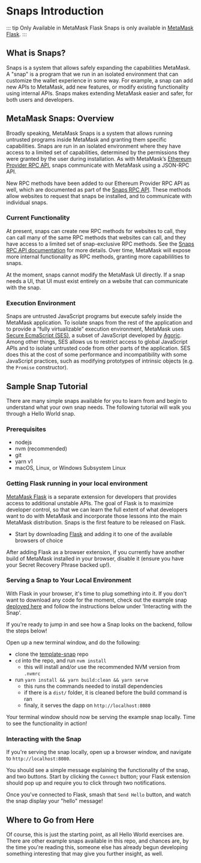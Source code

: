 # Snaps Introduction

::: tip Only Available in MetaMask Flask
Snaps is only available in [MetaMask Flask](https://metamask.io/flask).
:::

## What is Snaps?

Snaps is a system that allows safely expanding the capabilities MetaMask. A "snap" is a program that we run in an isolated environment that can customize the wallet experience in some way. For example, a snap can add new APIs to MetaMask, add new features, or modify existing functionality using internal APIs. Snaps makes extending MetaMask easier and safer, for both users and developers.

## MetaMask Snaps: Overview

Broadly speaking, MetaMask Snaps is a system that allows running untrusted programs inside MetaMask and granting them specific capabilities. Snaps are run in an isolated environment where they have access to a limited set of capabilities, determined by the permissions they were granted by the user during installation. As with MetaMask’s [Ethereum Provider RPC API](./rpc-api.html), snaps communicate with MetaMask using a JSON-RPC API.

New RPC methods have been added to our Ethereum Provider RPC API as well, which are documented as part of the [Snaps RPC API](./snaps-rpc-api.html). These methods allow websites to request that snaps be installed, and to communicate with individual snaps.

### Current Functionality

At present, snaps can create new RPC methods for websites to call, they can call many of the same RPC methods that websites can call, and they have access to a limited set of snap-exclusive RPC methods. See the [Snaps RPC API documentation](./snaps-rpc-api.html) for more details. Over time, MetaMask will expose more internal functionality as RPC methods, granting more capabililities to snaps.

At the moment, snaps cannot modify the MetaMask UI directly. If a snap needs a UI, that UI must exist entirely on a website that can communicate with the snap.

### Execution Environment

Snaps are untrusted JavaScript programs but execute safely inside the MetaMask application. To isolate snaps from the rest of the application and to provide a “fully virtualizable” execution environment, MetaMask uses [Secure EcmaScript (SES)](https://github.com/endojs/endo/tree/master/packages/ses), a subset of JavaScript developed by [Agoric](https://agoric.com/). Among other things, SES allows us to restrict access to global JavaScript APIs and to isolate untrusted code from other parts of the application. SES does this at the cost of some performance and incompatibility with some JavaScript practices, such as modifying prototypes of intrinsic objects (e.g. the `Promise` constructor).

## Sample Snap Tutorial

There are many simple snaps available for you to learn from and begin to understand what your own snap needs. The following tutorial will walk you through a Hello World snap.

### Prerequisites

- nodejs
- nvm (recommended)
- git
- yarn v1
- macOS, Linux, or Windows Subsystem Linux

### Getting Flask running in your local environment

[MetaMask Flask](https://metamask.io/flask) is a separate extension for developers that provides access to additional unstable APIs. The goal of Flask is to maximize developer control, so that we can learn the full extent of what developers want to do with MetaMask and incorporate those lessons into the main MetaMask distribution. Snaps is the first feature to be released on Flask.

- Start by downloading [Flask](https://metamask.io/flask) and adding it to one of the available browsers of choice

After adding Flask as a browser extension, if you currently have another build of MetaMask installed in your browser, disable it (ensure you have your Secret Recovery Phrase backed up!).

### Serving a Snap to Your Local Environment

With Flask in your browser, it's time to plug something into it. If you don't want to download any code for the moment, check out the example snap [deployed here](https://metamask.github.io/template-snap/) and follow the instructions below under 'Interacting with the Snap'.

If you're ready to jump in and see how a Snap looks on the backend, follow the steps below!

Open up a new terminal window, and do the following:

- clone the [template-snap](https://github.com/MetaMask/template-snap) repo
- `cd` into the repo, and run `nvm install`
  - this will install and/or use the recommended NVM version from `.nvmrc`
- run `yarn install && yarn build:clean && yarn serve`
  - this runs the commands needed to install dependencies
  - if there is a `dist/` folder, it is cleaned before the build command is ran
  - finaly, it serves the dapp on `http://localhost:8080`

Your terminal window should now be serving the example snap locally. Time to see the functionality in action!

### Interacting with the Snap

If you're serving the snap locally, open up a browser window, and navigate to `http://localhost:8080`.

You should see a simple message explaining the functionality of the snap, and two buttons. Start by clicking the `Connect` button; your Flask extension should pop up and require you to click through two notifications.

Once you've connected to Flask, smash that `Send Hello` button, and watch the snap display your "hello" message!

## Where to Go from Here

Of course, this is just the starting point, as all Hello World exercises are. There are other example snaps available in this repo, and chances are, by the time you're reading this, someone else has already begun developing something interesting that may give you further insight, as well.
